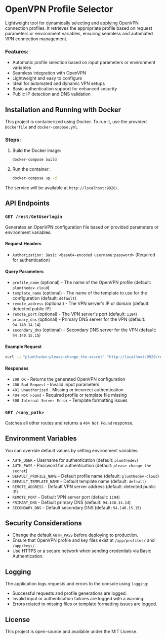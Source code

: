 # OpenVPN Profile Selector

Lightweight tool for dynamically selecting and applying OpenVPN connection profiles. 
It retrieves the appropriate profile based on request parameters or environment variables, ensuring seamless and automated VPN connection management.

### Features:
- Automatic profile selection based on input parameters or environment variables
- Seamless integration with OpenVPN
- Lightweight and easy to configure
- Ideal for automated and dynamic VPN setups
- Basic authentication support for enhanced security
- Public IP detection and DNS validation

## Installation and Running with Docker

This project is containerized using Docker. To run it, use the provided `Dockerfile` and `docker-compose.yml`.

### Steps:
1. Build the Docker image:
   ```sh
   docker-compose build
   ```
2. Run the container:
   ```sh
   docker-compose up -d
   ```

The service will be available at `http://localhost:9920/`.

## API Endpoints

### `GET /rest/GetUserlogin`

Generates an OpenVPN configuration file based on provided parameters or environment variables.

#### Request Headers
- `Authorization: Basic <base64-encoded username:password>` (Required for authentication)

#### Query Parameters
- `profile_name` (optional) - The name of the OpenVPN profile (default: `plumthedev-cloud`)
- `template_name` (optional) - The name of the template to use for the configuration (default: `default`)
- `remote_address` (optional) - The VPN server's IP or domain (default: detected public IP)
- `remote_port` (optional) - The VPN server's port (default: `1194`)
- `primary_dns` (optional) - Primary DNS server for the VPN (default: `94.140.14.14`)
- `secondary_dns` (optional) - Secondary DNS server for the VPN (default: `94.140.15.15`)

#### Example Request
```sh
curl -u "plumthedev:please-change-the-secret" "http://localhost:9920/rest/GetUserlogin"
```

#### Responses
- `200 OK` - Returns the generated OpenVPN configuration
- `400 Bad Request` - Invalid input parameters
- `401 Unauthorized` - Missing or incorrect authentication
- `404 Not Found` - Required profile or template file missing
- `500 Internal Server Error` - Template formatting issues

### `GET /<any_path>`
Catches all other routes and returns a `404 Not Found` response.

## Environment Variables
You can override default values by setting environment variables:

- `AUTH_USER` - Username for authentication (default: `plumthedev`)
- `AUTH_PASS` - Password for authentication (default: `please-change-the-secret`)
- `DEFAULT_PROFILE_NAME` - Default profile name (default: `plumthedev-cloud`)
- `DEFAULT_TEMPLATE_NAME` - Default template name (default: `default`)
- `REMOTE_ADDRESS` - Default VPN server address (default: detected public IP)
- `REMOTE_PORT` - Default VPN server port (default: `1194`)
- `PRIMARY_DNS` - Default primary DNS (default: `94.140.14.14`)
- `SECONDARY_DNS` - Default secondary DNS (default: `94.140.15.15`)

## Security Considerations
- Change the default `AUTH_PASS` before deploying to production.
- Ensure that OpenVPN profile and key files exist at `/app/profiles/` and `/app/keys/`.
- Use HTTPS or a secure network when sending credentials via Basic Authentication.

## Logging
The application logs requests and errors to the console using `logging`:

- Successful requests and profile generations are logged.
- Invalid input or authentication failures are logged with a warning.
- Errors related to missing files or template formatting issues are logged.

## License
This project is open-source and available under the MIT License.

